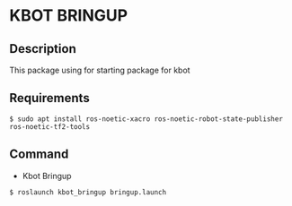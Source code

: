 # KBOT BRINGUP
## Description
This package using for starting package for kbot
## Requirements
```
$ sudo apt install ros-noetic-xacro ros-noetic-robot-state-publisher ros-noetic-tf2-tools
```
## Command
- Kbot Bringup
```
$ roslaunch kbot_bringup bringup.launch
```